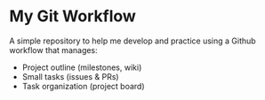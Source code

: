 # My Git Workflow #

A simple repository to help me develop and practice using a Github workflow that manages:

- Project outline (milestones, wiki)
- Small tasks (issues & PRs)
- Task organization (project board)

